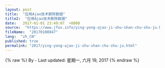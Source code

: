 ```yaml
---
layout: post
title:  "应用Ajax技术删除数据"
title2:  "应用Ajax技术删除数据"
date:   2017-01-01 23:49:07  +0800
source:  "https://www.jfox.info/ying-yong-ajax-ji-shu-shan-chu-shu-ju.html"
fileName:  "20170100847"
lang:  "zh_CN"
published: true
permalink: "2017/ying-yong-ajax-ji-shu-shan-chu-shu-ju.html"
---
```

{% raw %}
By  - Last updated: 星期一, 六月 19, 2017
{% endraw %}